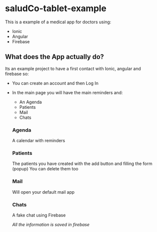# saludCo-tablet-example

This is a example of a medical app for doctors using:

- Ionic
- Angular
- Firebase

## What does the App actually do?

Its an example project to have a first contact with Ionic, angular and firebase so:

- You can create an account and then Log In
- In the main page you will have the main reminders and:
  - An Agenda
  - Patients
  - Mail
  - Chats
  
  ### Agenda
  A calendar with reminders
  
  ### Patients
  The patients you have created with the add button and  filling the form (popup)
  You can delete them too
  
  ### Mail 
  Will open your default mail app
  
  ### Chats 
  A fake chat using Firebase
  
  _All the information is saved in firebase_
